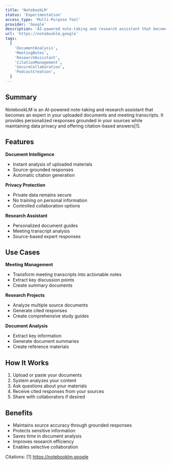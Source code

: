 ```yaml
---
title: 'NotebookLM'
status: 'Experimentation'
access_type: 'Multi-Purpose Tool'
provider: 'Google'
description: 'AI-powered note-taking and research assistant that becomes an expert in your uploaded documents'
url: 'https://notebooklm.google'
tags:
  [
    'DocumentAnalysis',
    'MeetingNotes',
    'ResearchAssistant',
    'CitationManagement',
    'SecureCollaboration',
    'PodcastCreation',
  ]
---
```


## Summary

NotebookLM is an AI-powered note-taking and research assistant that becomes an expert in your uploaded documents and meeting transcripts. It provides personalized responses grounded in your sources while maintaining data privacy and offering citation-based answers[1].

## Features

**Document Intelligence**

- Instant analysis of uploaded materials
- Source-grounded responses
- Automatic citation generation

**Privacy Protection**

- Private data remains secure
- No training on personal information
- Controlled collaboration options

**Research Assistant**

- Personalized document guides
- Meeting transcript analysis
- Source-based expert responses

## Use Cases

**Meeting Management**

- Transform meeting transcripts into actionable notes
- Extract key discussion points
- Create summary documents

**Research Projects**

- Analyze multiple source documents
- Generate cited responses
- Create comprehensive study guides

**Document Analysis**

- Extract key information
- Generate document summaries
- Create reference materials

## How It Works

1. Upload or paste your documents
2. System analyzes your content
3. Ask questions about your materials
4. Receive cited responses from your sources
5. Share with collaborators if desired

## Benefits

- Maintains source accuracy through grounded responses
- Protects sensitive information
- Saves time in document analysis
- Improves research efficiency
- Enables selective collaboration

Citations:
[1] https://notebooklm.google
